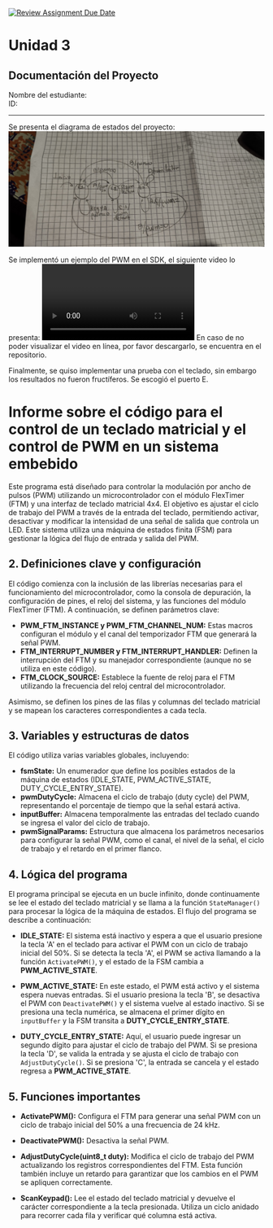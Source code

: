 [![Review Assignment Due Date](https://classroom.github.com/assets/deadline-readme-button-22041afd0340ce965d47ae6ef1cefeee28c7c493a6346c4f15d667ab976d596c.svg)](https://classroom.github.com/a/tn5SB-Yw)
# Unidad 3
## Documentación del Proyecto
 
Nombre del estudiante:  
ID: 

---
Se presenta el diagrama de estados del proyecto:
![alt text](<Imagen de WhatsApp 2024-10-11 a las 20.48.23_61f28a59.jpg>)

Se implementó un ejemplo del PWM en el SDK, el siguiente video lo presenta:
<video controls src="Video de WhatsApp 2024-10-11 a las 20.48.24_7f45c0d8.mp4" title="Funcionamiento PWM"></video>
En caso de no poder visualizar el video en línea, por favor descargarlo, se encuentra en el repositorio. 

Finalmente, se quiso implementar una prueba con el teclado, sin embargo los resultados no fueron fructíferos. Se escogió el puerto E. 

# Informe sobre el código para el control de un teclado matricial y el control de PWM en un sistema embebido

Este programa está diseñado para controlar la modulación por ancho de pulsos (PWM) utilizando un microcontrolador con el módulo FlexTimer (FTM) y una interfaz de teclado matricial 4x4. El objetivo es ajustar el ciclo de trabajo del PWM a través de la entrada del teclado, permitiendo activar, desactivar y modificar la intensidad de una señal de salida que controla un LED. Este sistema utiliza una máquina de estados finita (FSM) para gestionar la lógica del flujo de entrada y salida del PWM.

## 2. Definiciones clave y configuración
El código comienza con la inclusión de las librerías necesarias para el funcionamiento del microcontrolador, como la consola de depuración, la configuración de pines, el reloj del sistema, y las funciones del módulo FlexTimer (FTM). A continuación, se definen parámetros clave:

- **PWM_FTM_INSTANCE y PWM_FTM_CHANNEL_NUM:** Estas macros configuran el módulo y el canal del temporizador FTM que generará la señal PWM.
- **FTM_INTERRUPT_NUMBER y FTM_INTERRUPT_HANDLER:** Definen la interrupción del FTM y su manejador correspondiente (aunque no se utiliza en este código).
- **FTM_CLOCK_SOURCE:** Establece la fuente de reloj para el FTM utilizando la frecuencia del reloj central del microcontrolador.

Asimismo, se definen los pines de las filas y columnas del teclado matricial y se mapean los caracteres correspondientes a cada tecla.

## 3. Variables y estructuras de datos
El código utiliza varias variables globales, incluyendo:
- **fsmState:** Un enumerador que define los posibles estados de la máquina de estados (IDLE_STATE, PWM_ACTIVE_STATE, DUTY_CYCLE_ENTRY_STATE).
- **pwmDutyCycle:** Almacena el ciclo de trabajo (duty cycle) del PWM, representando el porcentaje de tiempo que la señal estará activa.
- **inputBuffer:** Almacena temporalmente las entradas del teclado cuando se ingresa el valor del ciclo de trabajo.
- **pwmSignalParams:** Estructura que almacena los parámetros necesarios para configurar la señal PWM, como el canal, el nivel de la señal, el ciclo de trabajo y el retardo en el primer flanco.

## 4. Lógica del programa
El programa principal se ejecuta en un bucle infinito, donde continuamente se lee el estado del teclado matricial y se llama a la función `StateManager()` para procesar la lógica de la máquina de estados. El flujo del programa se describe a continuación:

- **IDLE_STATE:** El sistema está inactivo y espera a que el usuario presione la tecla 'A' en el teclado para activar el PWM con un ciclo de trabajo inicial del 50%. Si se detecta la tecla 'A', el PWM se activa llamando a la función `ActivatePWM()`, y el estado de la FSM cambia a **PWM_ACTIVE_STATE**.
  
- **PWM_ACTIVE_STATE:** En este estado, el PWM está activo y el sistema espera nuevas entradas. Si el usuario presiona la tecla 'B', se desactiva el PWM con `DeactivatePWM()` y el sistema vuelve al estado inactivo. Si se presiona una tecla numérica, se almacena el primer dígito en `inputBuffer` y la FSM transita a **DUTY_CYCLE_ENTRY_STATE**.

- **DUTY_CYCLE_ENTRY_STATE:** Aquí, el usuario puede ingresar un segundo dígito para ajustar el ciclo de trabajo del PWM. Si se presiona la tecla 'D', se valida la entrada y se ajusta el ciclo de trabajo con `AdjustDutyCycle()`. Si se presiona 'C', la entrada se cancela y el estado regresa a **PWM_ACTIVE_STATE**.

## 5. Funciones importantes

- **ActivatePWM():** Configura el FTM para generar una señal PWM con un ciclo de trabajo inicial del 50% a una frecuencia de 24 kHz.
  
- **DeactivatePWM():** Desactiva la señal PWM.
  
- **AdjustDutyCycle(uint8_t duty):** Modifica el ciclo de trabajo del PWM actualizando los registros correspondientes del FTM. Esta función también incluye un retardo para garantizar que los cambios en el PWM se apliquen correctamente.

- **ScanKeypad():** Lee el estado del teclado matricial y devuelve el carácter correspondiente a la tecla presionada. Utiliza un ciclo anidado para recorrer cada fila y verificar qué columna está activa.

